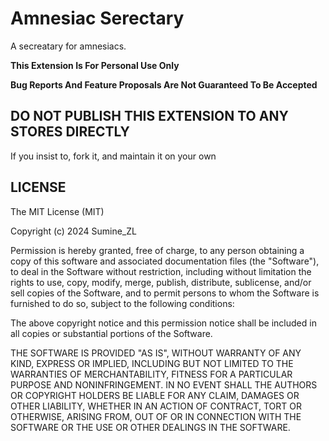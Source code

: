 # Amnesiac Serectary

A secreatary for amnesiacs.

**This Extension Is For Personal Use Only**

**Bug Reports And Feature Proposals Are Not Guaranteed To Be Accepted**

## DO NOT PUBLISH THIS EXTENSION TO ANY STORES DIRECTLY

If you insist to, fork it, and maintain it on your own

## LICENSE

The MIT License (MIT)

Copyright (c) 2024  Sumine_ZL

Permission is hereby granted, free of charge, to any person obtaining a copy of this software and associated documentation files (the "Software"), to deal in the Software without restriction, including without limitation the rights to use, copy, modify, merge, publish, distribute, sublicense, and/or sell copies of the Software, and to permit persons to whom the Software is furnished to do so, subject to the following conditions:

The above copyright notice and this permission notice shall be included in all copies or substantial portions of the Software.

THE SOFTWARE IS PROVIDED "AS IS", WITHOUT WARRANTY OF ANY KIND, EXPRESS OR IMPLIED, INCLUDING BUT NOT LIMITED TO THE WARRANTIES OF MERCHANTABILITY, FITNESS FOR A PARTICULAR PURPOSE AND NONINFRINGEMENT. IN NO EVENT SHALL THE AUTHORS OR COPYRIGHT HOLDERS BE LIABLE FOR ANY CLAIM, DAMAGES OR OTHER LIABILITY, WHETHER IN AN ACTION OF CONTRACT, TORT OR OTHERWISE, ARISING FROM, OUT OF OR IN CONNECTION WITH THE SOFTWARE OR THE USE OR OTHER DEALINGS IN THE SOFTWARE.
